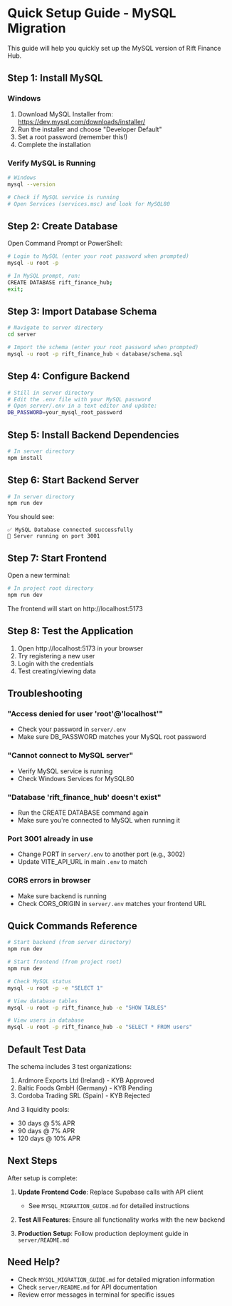 # Quick Setup Guide - MySQL Migration

This guide will help you quickly set up the MySQL version of Rift Finance Hub.

## Step 1: Install MySQL

### Windows
1. Download MySQL Installer from: https://dev.mysql.com/downloads/installer/
2. Run the installer and choose "Developer Default"
3. Set a root password (remember this!)
4. Complete the installation

### Verify MySQL is Running
```bash
# Windows
mysql --version

# Check if MySQL service is running
# Open Services (services.msc) and look for MySQL80
```

## Step 2: Create Database

Open Command Prompt or PowerShell:

```bash
# Login to MySQL (enter your root password when prompted)
mysql -u root -p

# In MySQL prompt, run:
CREATE DATABASE rift_finance_hub;
exit;
```

## Step 3: Import Database Schema

```bash
# Navigate to server directory
cd server

# Import the schema (enter your root password when prompted)
mysql -u root -p rift_finance_hub < database/schema.sql
```

## Step 4: Configure Backend

```bash
# Still in server directory
# Edit the .env file with your MySQL password
# Open server/.env in a text editor and update:
DB_PASSWORD=your_mysql_root_password
```

## Step 5: Install Backend Dependencies

```bash
# In server directory
npm install
```

## Step 6: Start Backend Server

```bash
# In server directory
npm run dev
```

You should see:
```
✅ MySQL Database connected successfully
🚀 Server running on port 3001
```

## Step 7: Start Frontend

Open a new terminal:

```bash
# In project root directory
npm run dev
```

The frontend will start on http://localhost:5173

## Step 8: Test the Application

1. Open http://localhost:5173 in your browser
2. Try registering a new user
3. Login with the credentials
4. Test creating/viewing data

## Troubleshooting

### "Access denied for user 'root'@'localhost'"
- Check your password in `server/.env`
- Make sure DB_PASSWORD matches your MySQL root password

### "Cannot connect to MySQL server"
- Verify MySQL service is running
- Check Windows Services for MySQL80

### "Database 'rift_finance_hub' doesn't exist"
- Run the CREATE DATABASE command again
- Make sure you're connected to MySQL when running it

### Port 3001 already in use
- Change PORT in `server/.env` to another port (e.g., 3002)
- Update VITE_API_URL in main `.env` to match

### CORS errors in browser
- Make sure backend is running
- Check CORS_ORIGIN in `server/.env` matches your frontend URL

## Quick Commands Reference

```bash
# Start backend (from server directory)
npm run dev

# Start frontend (from project root)
npm run dev

# Check MySQL status
mysql -u root -p -e "SELECT 1"

# View database tables
mysql -u root -p rift_finance_hub -e "SHOW TABLES"

# View users in database
mysql -u root -p rift_finance_hub -e "SELECT * FROM users"
```

## Default Test Data

The schema includes 3 test organizations:
1. Ardmore Exports Ltd (Ireland) - KYB Approved
2. Baltic Foods GmbH (Germany) - KYB Pending
3. Cordoba Trading SRL (Spain) - KYB Rejected

And 3 liquidity pools:
- 30 days @ 5% APR
- 90 days @ 7% APR
- 120 days @ 10% APR

## Next Steps

After setup is complete:

1. **Update Frontend Code**: Replace Supabase calls with API client
   - See `MYSQL_MIGRATION_GUIDE.md` for detailed instructions

2. **Test All Features**: Ensure all functionality works with the new backend

3. **Production Setup**: Follow production deployment guide in `server/README.md`

## Need Help?

- Check `MYSQL_MIGRATION_GUIDE.md` for detailed migration information
- Check `server/README.md` for API documentation
- Review error messages in terminal for specific issues
